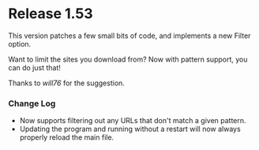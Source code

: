 # Release 1.53

This version patches a few small bits of code, and implements a new Filter option.

Want to limit the sites you download from? Now with pattern support, you can do just that!

Thanks to *will76* for the suggestion.

### Change Log

+ Now supports filtering out any URLs that don't match a given pattern.
+ Updating the program and running without a restart will now always properly reload the main file.
